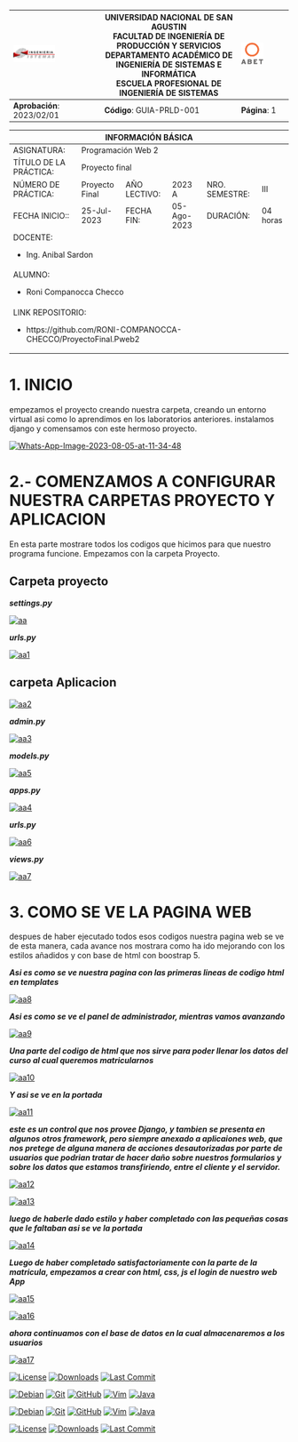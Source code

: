 <div align="center">
<table>
    <theader>
        <tr>
            <td><img src="https://github.com/rescobedoq/pw2/blob/main/epis.png?raw=true" alt="EPIS" style="width:50%; height:auto"/></td>
            <th>
                <span style="font-weight:bold;">UNIVERSIDAD NACIONAL DE SAN AGUSTIN</span><br />
                <span style="font-weight:bold;">FACULTAD DE INGENIERÍA DE PRODUCCIÓN Y SERVICIOS</span><br />
                <span style="font-weight:bold;">DEPARTAMENTO ACADÉMICO DE INGENIERÍA DE SISTEMAS E INFORMÁTICA</span><br />
                <span style="font-weight:bold;">ESCUELA PROFESIONAL DE INGENIERÍA DE SISTEMAS</span>
            </th>
            <td><img src="https://github.com/rescobedoq/pw2/blob/main/abet.png?raw=true" alt="ABET" style="width:50%; height:auto"/></td>
        </tr>
    </theader>
    <tbody>
        <tr><td><span style="font-weight:bold;">Aprobación</span>:  2023/02/01</td><td><span style="font-weight:bold;">Código</span>: GUIA-PRLD-001</td><td><span style="font-weight:bold;">Página</span>: 1</td></tr>
    </tbody>
</table>
</div>

<table>
<theader>
<tr><th colspan="6">INFORMACIÓN BÁSICA</th></tr>
</theader>
<tbody>
<tr><td>ASIGNATURA:</td><td colspan="5">Programación Web 2</td></tr>
<tr><td>TÍTULO DE LA PRÁCTICA:</td><td colspan="5">Proyecto final</td></tr>
<tr>
<td>NÚMERO DE PRÁCTICA:</td><td>Proyecto Final</td><td>AÑO LECTIVO:</td><td>2023 A</td><td>NRO. SEMESTRE:</td><td>III</td>
</tr>
<tr>
<td>FECHA INICIO::</td><td>25-Jul-2023</td><td>FECHA FIN:</td><td>05-Ago-2023</td><td>DURACIÓN:</td><td>04 horas</td>
</tr>
<tr><td colspan="6">DOCENTE:
<ul>
<li>Ing. Anibal Sardon</li>
</ul>
</td>
</<tr>
<tr><td colspan="6">ALUMNO:
<ul>
<li>Roni Companocca Checco</li>
</ul>
</td>
</<tr>
<tr><td colspan="6">LINK REPOSITORIO:
<ul>
<li>https://github.com/RONI-COMPANOCCA-CHECCO/ProyectoFinal.Pweb2</li>
</ul>
</td>
</<tr>
</tdbody>
</table>

# 1. INICIO

empezamos el proyecto creando nuestra carpeta, creando un entorno virtual asi como lo aprendimos en los laboratorios anteriores. instalamos django y comensamos con este hermoso proyecto.

<a href="https://ibb.co/7KbmMW9"><img src="https://i.ibb.co/vkDnyPt/Whats-App-Image-2023-08-05-at-11-34-48.jpg" alt="Whats-App-Image-2023-08-05-at-11-34-48" border="0"></a>

# 2.- COMENZAMOS A CONFIGURAR NUESTRA CARPETAS PROYECTO Y APLICACION 

En esta parte mostrare todos los codigos que hicimos para que nuestro programa funcione. Empezamos con la carpeta Proyecto.

## Carpeta proyecto

***settings.py***

<a href="https://imgbb.com/"><img src="https://i.ibb.co/MckmStw/aa.jpg" alt="aa" border="0"></a>

***urls.py***

<a href="https://imgbb.com/"><img src="https://i.ibb.co/mHcLMfy/aa1.jpg" alt="aa1" border="0"></a>

## carpeta Aplicacion

<a href="https://imgbb.com/"><img src="https://i.ibb.co/ZKjMDXz/aa2.jpg" alt="aa2" border="0"></a>

***admin.py***

<a href="https://imgbb.com/"><img src="https://i.ibb.co/1RY1P8g/aa3.jpg" alt="aa3" border="0"></a>

***models.py***

<a href="https://imgbb.com/"><img src="https://i.ibb.co/dfqxZBQ/aa5.jpg" alt="aa5" border="0"></a>

***apps.py***

<a href="https://imgbb.com/"><img src="https://i.ibb.co/Y3bVDZk/aa4.jpg" alt="aa4" border="0"></a>

***urls.py***

<a href="https://imgbb.com/"><img src="https://i.ibb.co/8xVGSVX/aa6.jpg" alt="aa6" border="0"></a>

***views.py***

<a href="https://ibb.co/LQ7xMnh"><img src="https://i.ibb.co/pWFfgJr/aa7.jpg" alt="aa7" border="0"></a>

# 3. COMO SE VE LA PAGINA WEB

despues de haber ejecutado todos esos codigos nuestra pagina web se ve de esta manera, cada avance nos mostrara como ha ido mejorando con los estilos añadidos y con base de html con boostrap 5.

***Asi es como se ve nuestra pagina con las primeras lineas de codigo html en templates***

<a href="https://ibb.co/LCftdvC"><img src="https://i.ibb.co/gDCTZ6D/aa8.jpg" alt="aa8" border="0"></a>

***Asi es como se ve el panel de administrador, mientras vamos avanzando***

<a href="https://ibb.co/58Xdqzz"><img src="https://i.ibb.co/T8DZznn/aa9.jpg" alt="aa9" border="0"></a>

***Una parte del codigo de html que nos sirve para poder llenar los datos del curso al cual queremos matricularnos***

<a href="https://ibb.co/VqGRq8J"><img src="https://i.ibb.co/4VLzVxK/aa10.jpg" alt="aa10" border="0"></a>

***Y asi se ve en la portada***

<a href="https://ibb.co/5Wg8KyV"><img src="https://i.ibb.co/Y7Fk0MG/aa11.jpg" alt="aa11" border="0"></a>

***este es un control que nos provee Django, y tambien se presenta en algunos otros framework, pero siempre anexado a aplicaiones web, que nos pretege de alguna manera  de acciones desautorizadas por parte de usuarios que podrian tratar de hacer daño sobre nuestros formularios y sobre los datos que estamos transfiriendo, entre el cliente y el servidor.***

<a href="https://imgbb.com/"><img src="https://i.ibb.co/5r9TbKv/aa12.jpg" alt="aa12" border="0"></a>

<a href="https://ibb.co/XVBGg5j"><img src="https://i.ibb.co/BwDYx6c/aa13.jpg" alt="aa13" border="0"></a>

***luego de haberle dado estilo y haber completado con las pequeñas cosas que le faltaban asi se ve la portada***

<a href="https://ibb.co/T2fG5KX"><img src="https://i.ibb.co/PjLy8Tp/aa14.jpg" alt="aa14" border="0"></a>

***Luego de haber completado satisfactoriamente con la parte de la matricula, empezamos a crear con html, css, js el login de nuestro web App***

<a href="https://imgbb.com/"><img src="https://i.ibb.co/kDJZQpt/aa15.jpg" alt="aa15" border="0"></a>

<a href="https://ibb.co/80zxM71"><img src="https://i.ibb.co/R9h62DR/aa16.jpg" alt="aa16" border="0"></a>

***ahora continuamos con el base de datos en la cual almacenaremos a los usuarios***

<a href="https://ibb.co/1sX832m"><img src="https://i.ibb.co/6vtg2sW/aa17.jpg" alt="aa17" border="0"></a>

[![License][license]][license-file]
[![Downloads][downloads]][releases]
[![Last Commit][last-commit]][releases]

[![Debian][Debian]][debian-site]
[![Git][Git]][git-site]
[![GitHub][GitHub]][github-site]
[![Vim][Vim]][vim-site]
[![Java][Java]][java-site]

[license]: https://img.shields.io/github/license/rescobedoq/pw2?label=rescobedoq
[license-file]: https://github.com/rescobedoq/pw2/blob/main/LICENSE

[downloads]: https://img.shields.io/github/downloads/rescobedoq/pw2/total?label=Downloads
[releases]: https://github.com/rescobedoq/pw2/releases/

[last-commit]: https://img.shields.io/github/last-commit/rescobedoq/pw2?label=Last%20Commit

[Debian]: https://img.shields.io/badge/Debian-D70A53?style=for-the-badge&logo=debian&logoColor=white
[debian-site]: https://www.debian.org/index.es.html

[Git]: https://img.shields.io/badge/git-%23F05033.svg?style=for-the-badge&logo=git&logoColor=white
[git-site]: https://git-scm.com/

[GitHub]: https://img.shields.io/badge/github-%23121011.svg?style=for-the-badge&logo=github&logoColor=white
[github-site]: https://github.com/

[Vim]: https://img.shields.io/badge/VIM-%2311AB00.svg?style=for-the-badge&logo=vim&logoColor=white
[vim-site]: https://www.vim.org/

[Java]: https://img.shields.io/badge/java-%23ED8B00.svg?style=for-the-badge&logo=java&logoColor=white
[java-site]: https://docs.oracle.com/javase/tutorial/

[![Debian][Debian]][debian-site]
[![Git][Git]][git-site]
[![GitHub][GitHub]][github-site]
[![Vim][Vim]][vim-site]
[![Java][Java]][java-site]

[![License][license]][license-file]
[![Downloads][downloads]][releases]
[![Last Commit][last-commit]][releases]
